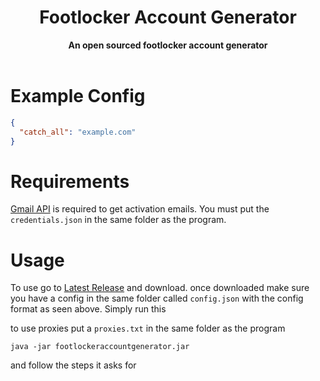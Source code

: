 <h1 align="center">Footlocker Account Generator</h1>
<div align="center">
	<strong>An open sourced footlocker account generator</strong>
</div>
<br />

# Example Config
```json
{  
  "catch_all": "example.com"  
}
```

# Requirements
[Gmail API](https://developers.google.com/gmail/api) is required to get activation emails. You must put the ```credentials.json``` in the same folder as the program.

# Usage
To use go to [Latest Release](https://github.com/skateboard/footlockeraccountgenerator/releases) and download.
once downloaded make sure you have a config in the same folder called ```config.json``` with the config format as seen above. Simply run this

to use proxies put a ```proxies.txt``` in the same folder as the program
```
java -jar footlockeraccountgenerator.jar
```
and follow the steps it asks for
